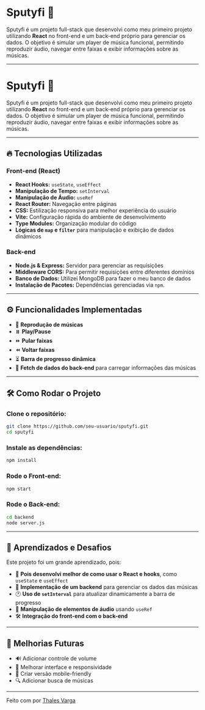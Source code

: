 # Sputyfi 🎵

Sputyfi é um projeto full-stack que desenvolvi como meu primeiro projeto utilizando **React** no front-end e um back-end próprio para gerenciar os dados. O objetivo é simular um player de música funcional, permitindo reproduzir áudio, navegar entre faixas e exibir informações sobre as músicas.

---

# Sputyfi 🎵

Sputyfi é um projeto full-stack que desenvolvi como meu primeiro projeto utilizando **React** no front-end e um back-end próprio para gerenciar os dados. O objetivo é simular um player de música funcional, permitindo reproduzir áudio, navegar entre faixas e exibir informações sobre as músicas.

---

## 🔥 Tecnologias Utilizadas

### **Front-end** (React)

- **React Hooks:** `useState`, `useEffect`
- **Manipulação de Tempo:** `setInterval`
- **Manipulação de Áudio:** `useRef`
- **React Router:** Navegação entre páginas
- **CSS:** Estilização responsiva para melhor experiência do usuário
- **Vite:** Configuração rápida do ambiente de desenvolvimento
- **Type Modules:** Organização modular do código
- **Lógicas de `map` e `filter`** para manipulação e exibição de dados dinâmicos

### **Back-end**

- **Node.js & Express:** Servidor para gerenciar as requisições
- **Middleware CORS:** Para permitir requisições entre diferentes domínios
- **Banco de Dados:** Utilizei MongoDB para fazer o meu banco de dados
- **Instalação de Pacotes:** Dependências gerenciadas via `npm`.

---

## ⚙️ Funcionalidades Implementadas

- 🎵 **Reprodução de músicas**
- ⏸️ **Play/Pause**
- ⏩ **Pular faixas**
- ⏪ **Voltar faixas**
- ⏳ **Barra de progresso dinâmica**
- 📡 **Fetch de dados do back-end** para carregar informações das músicas

---

## 🛠 Como Rodar o Projeto

### Clone o repositório:

```sh
git clone https://github.com/seu-usuario/sputyfi.git
cd sputyfi
```

### Instale as dependências:

```sh
npm install
```

### Rode o Front-end:

```sh
npm start
```

### Rode o Back-end:

```sh
cd backend
node server.js
```

---

## 🚀 Aprendizados e Desafios

Este projeto foi um grande aprendizado, pois:

- 🚀 **Pois desenvolvi melhor de como usar o React e hooks**, como `useState` e `useEffect`
- 🎯 **Implementação de um backend** para gerenciar os dados das músicas
- 🕐 **Uso de `setInterval`** para atualizar dinamicamente a barra de progresso
- 🔄 **Manipulação de elementos de áudio** usando `useRef`
- 🛠 **Integração do front-end com o back-end**

---

## 📌 Melhorias Futuras

- 🔊 Adicionar controle de volume
- 🎨 Melhorar interface e responsividade
- 📱 Criar versão mobile-friendly
- 🔍 Adicionar busca de músicas

---

Feito com por [Thales Varga](https://github.com/thalesvarga)
